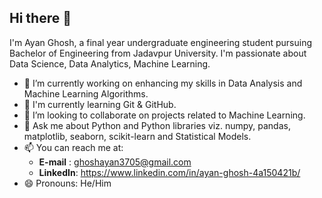 ## Hi there 👋
I'm Ayan Ghosh, a final year undergraduate engineering student pursuing Bachelor of Engineering from Jadavpur University. I'm passionate about Data Science, Data Analytics, Machine Learning. 
- 🔭 I’m currently working on enhancing my skills in Data Analysis and Machine Learning Algorithms.
- 🌱 I'm currently learning Git & GitHub.
- 👯 I’m looking to collaborate on projects related to Machine Learning.
- 💬 Ask me about Python and Python libraries viz. numpy, pandas, matplotlib, seaborn, scikit-learn and Statistical Models.
- 📫 You can reach me at:
   - **E-mail** : ghoshayan3705@gmail.com
  - **LinkedIn**: https://www.linkedin.com/in/ayan-ghosh-4a150421b/
- 😄 Pronouns: He/Him

